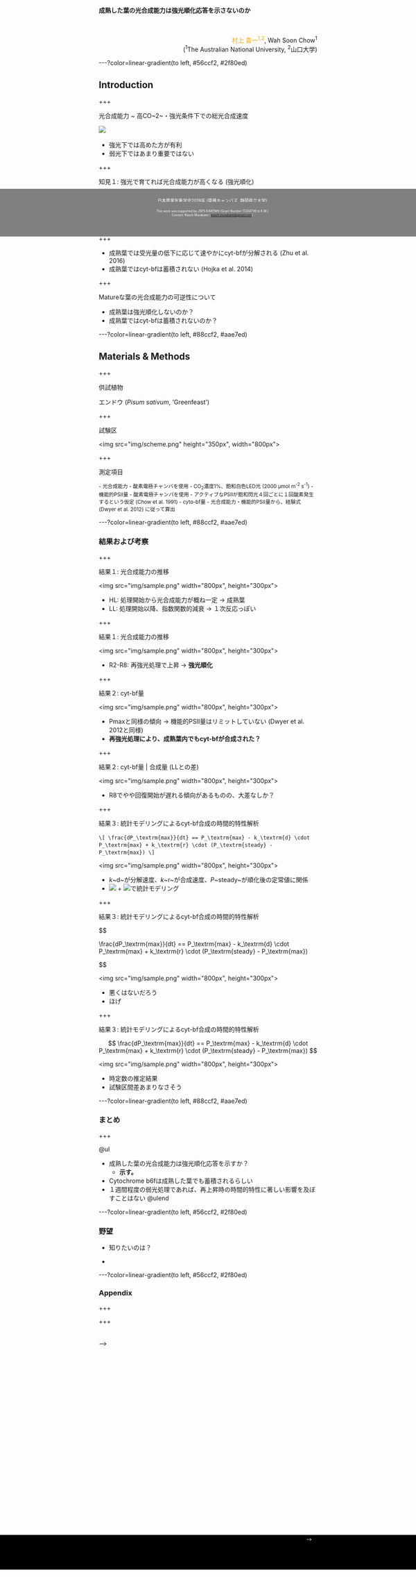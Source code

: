 










<script type="text/javascript"
  src="https://cdnjs.cloudflare.com/ajax/libs/mathjax/2.7.0/MathJax.js?config=TeX-AMS-MML_HTMLorMML">
</script>

<!--html_preserve--><div style='position:absolute; left:-50%; width:200%; top:520px; height:80px; padding:10px; font-size:0.7em; text-align:center; background-color:grey; color:white'><!--/html_preserve-->

日本農業気象学会2019年 (草薙キャンパス, 静岡県立大学)<br>
This slide is available on <!--html_preserve-->@fa[github]<!--/html_preserve--> [`KeachMurakami/AgrMet2019`](https://github.com/KeachMurakami/AgrMet2019)
</div>

<br>
<br>

**成熟した葉の光合成能力は強光順化応答を示さないのか**

<br>
<br>

<div style="text-align:right">
<span style="color:orange">村上 貴一<sup>1,2</sup></span>, Wah Soon Chow<sup>1</sup><br>(<sup>1</sup>The Australian National University, <sup>2</sup>山口大学)
</div style="text-align:right">

---?color=linear-gradient(to left, #56ccf2, #2f80ed)
<!-- .slide: class="center" -->

## Introduction

+++

光合成能力 ~ 高CO~2~・強光条件下での総光合成速度



![](fig/light_curve-1.png)

- 強光下では高めた方が有利
- 弱光下ではあまり重要ではない

+++

知見１: 強光で育てれば光合成能力が高くなる (強光順化)



+++

**成熟葉ではどうか？**

- 葉の寿命は長い

+++


- 成熟葉では受光量の低下に応じて速やかにcyt-bfが分解される (Zhu et al. 2016)
- 成熟葉ではcyt-bfは蓄積されない (Hojka et al. 2014)

+++

Matureな葉の光合成能力の可逆性について

- 成熟葉は強光順化しないのか？
- 成熟葉ではcyt-bfは蓄積されないのか？


---?color=linear-gradient(to left, #88ccf2, #aae7ed)

## Materials & Methods

+++

供試植物

エンドウ (*Pisum sativum*, ‘Greenfeast’)

+++

試験区

<img src="img/scheme.png" height="350px", width="800px">


+++

測定項目

<small>
- 光合成能力
  - 酸素電極チャンバを使用
  - CO<sub>2</sub>濃度1%、飽和白色LED光 (2000 µmol m<sup>-2</sup> s<sup>-1</sup>)
- 機能的PSII量
  - 酸素電極チャンバを使用
  - アクティブなPSIIが飽和閃光４回ごとに１回酸素発生するという仮定 (Chow et al. 1991)
- cyto-bf量
  - 光合成能力・機能的PSII量から、経験式 (Dwyer et al. 2012) に従って算出
</small>

---?color=linear-gradient(to left, #88ccf2, #aae7ed)

### 結果および考察

+++

結果１: 光合成能力の推移

<img src="img/sample.png" width="800px", height="300px">

- HL: 処理開始から光合成能力が概ね一定 -> 成熟葉
- LL: 処理開始以降、指数関数的減衰 -> １次反応っぽい

+++

結果１: 光合成能力の推移

<img src="img/sample.png" width="800px", height="300px">

- R2-R8: 再強光処理で上昇 -> **強光順化**

+++

結果２: cyt-bf量

<img src="img/sample.png" width="800px", height="300px">

- Pmaxと同様の傾向 -> 機能的PSII量はリミットしていない (Dwyer et al. 2012と同様)
- **再強光処理により、成熟葉内でもcyt-bfが合成された？**

+++

結果２: cyt-bf量 | 合成量 (LLとの差) 

<img src="img/sample.png" width="800px", height="300px">

- R8でやや回復開始が遅れる傾向があるものの、大差なしか？

+++

結果３: 統計モデリングによるcyt-bf合成の時間的特性解析

`\[
\frac{dP_\textrm{max}}{dt} == P_\textrm{max} - k_\textrm{d} \cdot P_\textrm{max} + k_\textrm{r} \cdot (P_\textrm{steady} - P_\textrm{max})
\]`

<img src="img/sample.png" width="800px", height="300px">

- *k*~d~が分解速度、*k*~r~が合成速度、*P*~steady~が順化後の定常値に関係
- ![](https://raw.githubusercontent.com/stan-dev/logos/master/logo_tm.png) + ![](https://www.r-project.org/logo/Rlogo.png)で統計モデリング

+++

結果３: 統計モデリングによるcyt-bf合成の時間的特性解析

$$

\frac{dP_\textrm{max}}{dt} == P_\textrm{max} - k_\textrm{d} \cdot P_\textrm{max} + k_\textrm{r} \cdot (P_\textrm{steady} - P_\textrm{max})

$$

<img src="img/sample.png" width="800px", height="300px">

- 悪くはないだろう
- ほげ

+++

結果３: 統計モデリングによるcyt-bf合成の時間的特性解析

$$
\frac{dP_\textrm{max}}{dt} == P_\textrm{max} - k_\textrm{d} \cdot P_\textrm{max} + k_\textrm{r} \cdot (P_\textrm{steady} - P_\textrm{max})
$$

<img src="img/sample.png" width="800px", height="300px">

- 時定数の推定結果
- 試験区間差あまりなさそう



---?color=linear-gradient(to left, #88ccf2, #aae7ed)

### まとめ

+++

@ul
- 成熟した葉の光合成能力は強光順化応答を示すか？
    - **示す。**
- Cytochrome b6fは成熟した葉でも蓄積されるらしい
- １週間程度の弱光処理であれば、再上昇時の時間的特性に著しい影響を及ぼすことはない
@ulend

</div style="position:relative; left:30px">

<!--html_preserve--><div style='position:absolute; left:-50%; width:200%; top:550px; height:60px; padding:10px; font-size:0.5em; text-align:center; background-color:grey; color:white'><!--/html_preserve-->
This work was supported by JSPS KAKENHI (Grant Number 17J04736 to K.M.)<br>
Contact: Keach Murakami (keach.murakami@gmail.com)
</div>



---?color=linear-gradient(to left, #56ccf2, #2f80ed)

### 野望

- 知りたいのは？

- 


---?color=linear-gradient(to left, #56ccf2, #2f80ed)

### Appendix

+++


+++


<!-- +++?image=img/regulatory_flow.png&position=bottom 100px right 60%&size=70% auto -->

<!-- **How to enhance yield efficiently?** -->

<!-- @ul -->
<!-- - <small>Adjust environments → Evaluate photosynthesis → Adjust environments again</small> -->
<!-- @ulend -->

<!-- <img src="img/regulatory_flow.png" width="80%"> -->


<!-- Note: -->

<!-- In greenhouses, we can control various environment factors. -->
<!-- But their optimization is usually difficult. -->
<!-- One promising approach may be to assess photosynthesis because it is closely related to yield. -->
<!-- That is, adjust environment, assess photosynthesis, and adjust environment again to achieve higher yield. -->
<!-- So, evaluation of photosynthesis is essential for horticulture. -->
<!-- In the next slide I'll briefly overview the common methods. -->

<!-- +++?image=img/comparison3.png&size=cover -->
<!-- +++?image=img/comparison3.png&position=bottom 30px right 50%&size=80% auto -->
<!-- +++ -->

<!-- <br> -->
<!-- <img src="img/comparison3.png" width="100%"> -->

<!-- Note:  -->

<!-- Among several methods, the most common method is gas-exchange measurement, but this method is very slow, sometimes takes an-hour to evaluate a leaf. -->

<!-- +++?image=img/comparison2.png&size=cover -->

<!-- +++ -->

<!-- <br> -->
<!-- <img src="img/comparison2.png" width="100%"> -->

<!-- Note:  -->

<!-- Another common method is chlorophyll fluorescence measurement, usually known as PAM. -->
<!-- By using PAM devices, we can estimate quantum yield, or light-use efficiency of photosynthesis. -->
<!-- PAM measurement is very rapid takes several minutes. -->
<!-- Also, we can get spatial distribution. -->

<!-- Is it enought rapid? -->
<!-- I don't think so because we often want to evaluate hundreds of or thousands of leaves. -->
<!-- That is, we need more rapid method. -->

<!-- +++?image=img/comparison1.png&size=cover -->

<!-- +++ -->

<!-- <br> -->
<!-- <img src="img/comparison1.png" width="100%"> -->

<!-- Note:  -->

<!-- Recently, some potentially rapid and effective methods based on imageing have been intensively tested. -->
<!-- And in this study, we focus on one of them called PRI. -->

<!-- +++ -->
<!-- .slide: class="center" -->

<!-- ### Outline -->

<!-- <br> -->
<!-- <br> -->

<!-- @ol -->

<!-- 1. What's PRI?   -->
<!-- 2. Expt. 1: short-term measurement   -->
<!-- 3. Expt. 2: long-term measurement   -->
<!-- 4. Summary   -->

<!-- @olend -->

<!-- Note: -->

<!-- Here is the outline of my presentation. -->
<!-- First, I will introduce the PRI. -->
<!-- Then, I will share with you two experimental results. -->
<!-- And finally summarise them. -->

<!-- ---?color=linear-gradient(to left, #56ccf2, #2f80ed) -->
<!-- .slide: class="center" -->

<!-- ### What's PRI? -->

<!-- +++ -->

<!-- <span style="color:orange"><u>P</u>hotochemical <u>R</u>eflectance <u>I</u>ndex </span><micro>(Gamon et al. 1992; Remote Sens Environ)</micro> -->

<!-- <div style="font-size: 0.8em"> -->
<!-- <ul> -->
<!-- <li>Index calculated from reflectances in two wavebands</li> -->
<!-- <li>Spatial PRI distribution is available by using cost-effective devices</li> -->
<!-- </ul> -->

<!-- </div style="font-size: 0.8em"> -->

<!-- <!--html_preserve--><div style="position:relative; top:20px; width:960px; height:720px; margin:0 auto;"><!--/html_preserve--> -->
<!-- <div class='fragment' fragment-data-index = "1" style='position:absolute; top:0px; left:200px'> -->
<!-- <img src="img/priset1.png" width="550px"> -->
<!-- </div> -->
<!-- <div class='fragment' fragment-data-index = "2" style='position:absolute; top:0px; left:200px'> -->
<!-- <img src="img/priset2.png" width="550px"> -->
<!-- </div> -->
<!-- </div> -->

<!-- Note: -->

<!-- PRI, photochemical reflectance index, is an index calculated from leaf reflectances in two wavebands. -->
<!-- And we can measure spatial PRI values with cost-effective devices. -->
<!-- Measure reflectance at one waveband using a camera with a bandpass filter, and another band. -->

<!-- +++ -->

<!-- <span style="color:orange"><u>P</u>hotochemical <u>R</u>eflectance <u>I</u>ndex </span><micro>(Gamon et al. 1992; Remote Sens Environ)</micro> -->

<!-- <div style="font-size: 0.8em"> -->
<!-- @ul -->

<!-- - Indicator of heat-dissipation activity (i.e. the state of xantophyll cycle) -->
<!-- - <span style="color:orange">Correlates with light-use efficiency (LUE := gross photosynthesis per photon)</span> -->

<!-- @ulend -->
<!-- </div style="font-size: 0.8em"> -->

<!-- ```{r garbulsky, eval = eval_fig, include = F, fig.height=5} -->
<!-- pri_r2_literature <- -->
<!--   data_frame(level = rep(c("  Leaves  ", " Canopies ", "Ecosystems"), each = 3), -->
<!--              term = rep(factor(c("Daily", "Seasonal", "Others"), levels=c("Daily","Seasonal","Others")), times = 3), -->
<!--              R2 = c(0.71, 0.29, 0.65, 0.54, 0.55, 0.63, NA, 0.60, 0.7), -->
<!--              R2_se = c(0.06, 0.08, 0.08, NA, 0.06, 0.07, NA, 0.04, NA), -->
<!--              num_report = c(13, 6, 5, 1, 17, 4, "0", 6, 1), -->
<!--              y_lab = if_else(is.na(R2_se), R2, R2 + R2_se), -->
<!--              y_label = if_else(is.na(y_lab), 0.6, y_lab)) -->

<!-- pri_r2_literature %>% -->
<!--   ggplot(aes(term, R2, ymin = R2 - R2_se, ymax = R2 + R2_se, fill = term)) + -->
<!--   geom_bar(stat = "identity") + -->
<!--   geom_errorbar(width = .5) + -->
<!--   geom_text(aes(y = 0.1, label = paste0("n = ", num_report)), vjust = 1, size = rel(5), col = "white") + -->
<!--   facet_grid(~level) + -->
<!--   labs(caption = "Means ± SEs\nRedrawn from meta-analysis by Garbulsky et al. (2011; Remote Sens Environ)", -->
<!--        fill = "Time-scale", -->
<!--        y = expression(italic(R)^2~"(LUE vs PRI)")) + -->
<!--   theme(strip.text.x = element_text(color = "black"), -->
<!--         legend.position = "bottom", legend.text = element_text(size = rel(1.1)), -->
<!--         axis.text.x = element_blank(), axis.ticks.x = element_blank(), -->
<!--         axis.title.x = element_blank()) + -->
<!--   scale_y_continuous(limits = c(0, 1.0), expand = c(0, 0)) +  -->
<!--   scale_fill_manual(values = c("blue1", "skyblue", "grey")) -->
<!-- ``` -->

<!-- <div class='fragment' style='position:relative; top:0px; left:10%'> -->
<!-- <img src="figure/garbulsky-1.png" width="80%"> -->
<!-- </div> -->

<!-- Note: -->

<!-- PRI reflects the heat-dissipation activity of photosynthesis. -->
<!-- And importantly, PRI is correlated with LUE defined as gross photosynthesis per photon. -->
<!-- Some meta-analysis reported substantial correlation between LUE and PRI in wide temporal and spatial scales. -->
<!-- Thus, PRI can be a good indicator of LUE. -->

<!-- +++ -->

<!--  -->

<!-- Objectives: What should we know? -->

<!-- Note: -->

<!-- What should we know about PRI? -->
<!-- We assessed two questions in this study -->

<!-- +++ -->

<!--  -->

<!-- Objectives: What should we know? -->

<!-- <br> -->

<!-- <div class="column1"> -->
<!-- ![](img/track.png) -->
<!--  **Minute–Hour** -->
<!-- </div class="column1"> -->

<!-- <div class="column2"> -->
<!-- </div class="column2"> -->


<!-- Note: -->

<!-- The first question is ‘Does PRI track LUE or not?’. -->
<!-- During a transition from low-light to high-light, LUE, showin in black, shows rapid drop and gradual recovery. -->
<!-- Some researchers reported that PRI completely followed LUE, while others reported delayed drop-and-recovery or monotonic decrease. -->
<!-- Which is true? or What is the cause of the difference? -->
<!-- This is a question in timescales of minutes to an-hour -->

<!-- +++ -->

<!--  -->

<!-- Objectives: What should we know? -->

<!-- <br> -->

<!-- <div class="column1"> -->
<!-- ![](img/track.png) -->
<!-- **Minute–Hour** -->
<!-- </div class="column1"> -->

<!-- <div class="column2"> -->
<!-- ![](img/sign.png) -->
<!-- **Day–Week** -->
<!-- </div class="column2"> -->


<!-- Note: -->

<!-- The second question is that ‘Does decrease in PRI work as a sign of decrease in LUE?’. -->
<!-- If the PRI decrease before the decrease in LUE in response to some stress, we can mitigate the impact of stress by controling environments based on PRI. -->
<!-- This is a question in timescales of days to a week -->

<!-- OK, Move on to the first experiment. -->


<!-- ---?color=linear-gradient(to left, #56ccf2, #2f80ed) -->
<!-- .slide: class="center" -->

<!-- ### Expt. 1: short-term measurement <br> Track or Not? -->

<!-- +++ -->

<!-- <div class="column_left40" style="position:relative; top:-25px"> -->

<!-- **MATERIALS** -->

<!-- <img src="img/plant1.jpg" height="350px"> -->

<!-- <small>• Cucumber seedlings</small><br> -->
<!-- <small>&emsp;■ 2-week-old</small><br> -->
<!-- <small>&emsp;■ grown under 300 µmol m<sup>-2</sup> s<sup>-1</sup></small> -->

<!-- </div class="column1"> -->
<!-- <div class="column_right60" style="position:relative; top:-45px"> -->

<!-- **METHODS** -->

<!-- <img src="img/exp1_1.png" height="350px"> -->

<!-- <small>• Traced PRI and Y<sub>II</sub> after dark-light transition</small><br> -->
<!-- <small>&emsp;■ Y<sub>II</sub> (= ϕ<sub>PSII</sub>) &prop; LUE <small>(e.g. Genty et al. 1989; BBA)</small></small> -->

<!-- </div class="column2"> -->

<!-- Note:  -->

<!-- We cultivated cucumber plants. -->
<!-- We traced PRI and photosynthetic quantum yield of PSII, YII, which is proportional to LUE. -->
<!-- PRI of small region was monitored by two cameras with band-pass filters, and LUE was measured with PAM device. -->

<!-- ---?color=linear-gradient(to left, #88ccf2, #aae7ed) -->

<!-- ### Expt. 1: Results -->

<!-- ```{r single_pam, eval = eval_fig, include = F} -->
<!-- singles$pam + theme(legend.title = element_text(colour = "white"), -->
<!--                     legend.text = element_text(colour = "white")) -->
<!-- ``` -->

<!-- +++?image=figure/single_pam-1.png&position=bottom 30px right 50%&size=55% auto -->
<!-- .slide: data-background-transition="none" -->

<!-- @ul -->
<!-- - <small>LUE dropped rapidly and then recovered gradually (i.e. Photosynthetic induction)</small> -->
<!-- - <small>The higher irradiance was, the smaller LUE was</small> -->
<!-- @ulend -->

<!-- Note: -->

<!-- This slide shows quantum yield of PSII, a measure of light-use efficency, after dark-light transitions. -->
<!-- Three independ experiments, time, efficiency. -->
<!-- The efficiency dropped rapidly after the irradiation, and then increased gradually. -->
<!-- This is typical photosynthetic induction. -->
<!-- And the yield was smaller under high light. -->

<!-- In the next slide, I'll show you the time course of PRI. -->

<!-- ```{r single_dpri, eval = eval_fig, include = F} -->
<!-- singles$dpri -->
<!-- singles$dpri_high -->
<!-- singles$dpri_low -->
<!-- singles$dpri -->
<!-- ``` -->

<!-- +++?image=figure/single_dpri-1.png&position=bottom 30px right 50%&size=55% auto -->
<!-- .slide: data-background-transition="none" -->

<!-- @ul -->
<!-- - <small>PRI response was slower than LUE response</small> -->
<!-- - <small>The higher irradiance was, the greater PRI changed</small> -->
<!-- @ulend -->

<!-- Note: -->

<!-- This is the time course of PRI, changes from the initial values. -->
<!-- Apparently, there was no rapid drop in PRI and the decrease was slower. -->
<!-- And the PRI is smaller under high-light.  -->

<!-- +++?image=figure/single_dpri-2.png&position=bottom 30px right 50%&size=55% auto -->
<!-- .slide: data-background-transition="none" -->
<!-- - <small>PRI response was slower than LUE response</small> -->
<!-- - <small>The higher irradiance was, the greater PRI changed</small> -->
<!-- - <small><span style="color:orange">Monotonic decay under high light</span></small> -->

<!-- Note:  -->
<!-- When look at the PRI under high-light, you can see that the decrase was monotonic. -->

<!-- +++?image=figure/single_dpri-3.png&position=bottom 30px right 50%&size=55% auto -->
<!-- .slide: data-background-transition="none" -->
<!-- - <small>PRI response was slower than LUE response</small> -->
<!-- - <small>The higher irradiance was, the greater PRI changed</small> -->
<!-- - <small><span style="color:orange">Monotonic decay under high light</span> while <aqua>down-up under low light</aqua></small> -->

<!-- Note:  -->

<!-- On the other hand under low-light, there was some gradual recovery although not clear. -->

<!-- +++?image=figure/single_dpri-1.png&position=bottom 30px right 50%&size=55% auto -->
<!-- .slide: data-background-transition="none" -->
<!-- - <small>PRI response was slower than LUE response</small> -->
<!-- - <small>The higher irradiance was, the greater PRI changed</small> -->
<!-- - <small><span style="color:orange">Monotonic decay under high light</span> while <aqua>down-up under low light</aqua></small> -->

<!-- <!--html_preserve--><div style='position:absolute; left:-50%; width:200%; top:450px; height:70px; padding:5px; font-size:0.7em; text-align:center; background-color:black; color:white' class='fragment'><!--/html_preserve--> -->
<!-- Track or Not? → Depends on irradiance, but PRI was alwayed delayed -->
<!-- </div> -->


<!-- Note:  -->

<!-- Accornding to these result, the tracking performance of PRI depends on the irradiance. -->
<!-- But it was alwayed delayed. The response of PRI was not so fast as LUE. -->
<!-- In the next slide, I'll look into the relationship between PRI and LUE. -->

<!-- ```{r single_courses, eval = eval_fig} -->
<!-- singles$merge -->

<!-- singles$merge + -->
<!--   annotate("rect", xmin = .5, xmax = 1.5, ymin = -Inf, ymax = Inf, col = "red", size = 1.5, fill = NA) -->
<!-- ``` -->

<!-- +++ -->

<!-- @ul -->
<!-- - <small>Steady-state ∆PRI was correlated with LUE <br>→ estimate LUE = α * ∆PRI + β</small> -->
<!-- - <small>Under transient states, the equation was not valid due to the slow PRI response</small> -->
<!-- @ulend -->

<!-- <div style="position:relative; left:0px; top:10%; width:100%; height:800px"> -->
<!-- <div style="position:absolute; left:0px; top:0px; width:100%; height:100%"> -->
<!-- <img src="img/scat.gif" width="45%"> -->
<!-- <img src="img/scat_r2.png" width="45%"> -->
<!-- </div> -->
<!-- </div> -->


<!-- Note: -->

<!-- Left panel shows time-lapse scatter plot and right panel is the cross validated R-squared. -->
<!-- As you can see, the relationship between these parameters was linear and stable after about thirty minutes. -->
<!-- So we can estimate LUE from PRI under steady states. -->
<!-- However, the relationship is not valid under transient state because of the slow PRI response. -->
<!-- So we have to wait for a while to estimate light-use efficiency from PRI. -->

<!-- +++ -->
<!-- .slide: class="center" -->

<!-- #### Expt. 1: Summary -->

<!-- <br> -->
<!-- <br> -->

<!-- @ul -->
<!-- - Does PRI track LUE or not? → Depends on irradiance -->
<!--     - **Yes** under low-light, but it was delayed -->
<!--     - **No** under high-light -->
<!-- - Is PRI a useful index to estimate LUE? -->
<!--     - **Yes** under steady states -->
<!--     - **No** under transient states -->
<!-- @ulend -->

<!-- Note: -->

<!-- Summary for first expeirment. -->
<!-- Track or Not? Depends on irradiance. -->
<!-- PRI tracked LUE under low-light but not under high-light. -->
<!-- PRI is a useful index to esimate LUE only under steady states. -->

<!-- I'll move on to the second experiment. -->

<!-- ---?color=linear-gradient(to left, #56ccf2, #2f80ed) -->
<!-- .slide: class="center" -->

<!-- ### Expt. 2: long-term measurement <br> PRI as a Sign? -->

<!-- +++ -->

<!-- <div class="column_left40"> -->
<!-- **MATERIALS** -->

<!-- <img src="img/plant2.png" height="350px"> -->

<!-- <small>• Cucumber “canopy”</small><br> -->
<!-- <small>&emsp;• ca. 6-week-old</small><br> -->

<!-- </div class="column1"> -->

<!-- <div class="column_right60" class="fragment"> -->
<!-- **METHODS** -->
<!-- <div style="position:relative; height:350px"> -->
<!-- <img src="img/exp2_1.gif" height="350px"> -->
<!-- <img src="img/exp2_2.gif" height="350px"> -->
<!-- </div> -->

<!-- <small>Compared time courses during <orange>drought stress</orange></small> -->

<!-- <small>• PRI: <small>semi-automatic measurement by object tracking</small></small><br> -->
<!-- <small>• Y<sub>II</sub> (= ϕ<sub>PSII</sub>) &prop; LUE <small>(e.g. Genty et al. 1989; BBA)</small></small> -->
<!-- <small>• Incident PPFD</small><br> -->
<!-- </div class="column2"> -->

<!-- Note: -->

<!-- In the second experiment, we cultivated small cucumber canopy and simultaneously evaluated several leaves. -->
<!-- PRI values of leaves around reflectance standard were evaluated by simple object-tracking program. -->
<!-- We measured LUE manually using a PAM device. -->
<!-- And we compared time courses of them during drought stress. -->

<!-- ---?color=linear-gradient(to left, #88ccf2, #aae7ed) -->

<!-- ### Expt. 2: Results -->

<!-- ```{r multi_y2_pri, eval = eval_fig} -->
<!-- multi$y2_pri -->
<!-- ``` -->

<!-- +++?image=figure/multi_y2_pri-1.png&position=bottom 30px right 50%&size=60% auto -->

<!-- Note: -->

<!-- Upper panel shows light-use efficiency and lower panel is PRI. -->
<!-- We stopped water supply for three days, and confirmed decrease in light-use efficiency due to the drought. -->
<!-- AS the PRI was noisy, so for simplicity, I'd like to show mean values of morning and afternoon. -->

<!-- +++?image=figure/multi_y2_pri-2.png&position=bottom 30px right 50%&size=60% auto -->
<!-- Note: -->
<!-- Although the PRI signals were not clear, we can see some decreases in PRIs. -->

<!-- +++?image=figure/multi_y2_pri-3.png&position=bottom 30px right 50%&size=60% auto -->

<!-- @ul -->
<!-- - <small>LUE decreased and then PRI decreased</small> -->
<!-- - <small>PRI-driven environmental control will not work</small> -->
<!-- @ulend -->

<!-- Note:  -->
<!-- However, LUE started to decrease around here before the decrease in PRI. -->
<!-- LUE decreased, and then PRI decreased. -->
<!-- Thus, PRI-driven environmental control will not work, at least under drought stress conditions. -->

<!-- +++ -->

<!-- How to use PRI for environmental control? -->

<!-- <div class="fragment"> -->
<!-- <img src="img/retro_last.png" width="100%"> -->
<!-- </div> -->

<!-- Note: -->

<!-- So, if we want to make use of PRI in environmental control, we should proceed in this way. -->
<!-- Local farmer usually measure some environemntal factors, but it is difficult to determine what to do. -->
<!-- If they also measure PRI, they can notice likely cause of PRI decrease, and find next step. -->
<!-- So namely retrograde analysis may be effective. -->


<!-- +++ -->

<!-- #### Expt. 2: Summary -->

<!-- <br> -->
<!-- <br> -->

<!-- Note: -->

<!-- Summary for the second exp. -->
<!-- PRI as a sign?, NO. -->
<!-- PRI decreased after decrease in LUE. -->
<!-- Thus, PRI-driven environment control may not be effective. -->
<!-- But, retrograde analysis may be effective. -->

<!-- ---?color=linear-gradient(to left, #56ccf2, #2f80ed) -->
<!-- .slide: class="center" -->

<!-- ### Summary -->

<!-- Note: -->

<!-- The final slide. -->

<!-- +++ -->


<!-- <div style="position:relative; left:5px"> -->

<!-- @ul -->
<!-- - PRI imaging as an alternative for photosynhesis evaluation -->
<!--     - <small>Rapid spatial evaluation with cost-effective devices</small> -->
<!-- - Track or Not? → Depends on irradiance -->
<!--     - <small>Tracked under low-light with delay but not under high-light</small> -->
<!--     - <small>PRI was useful to estimate LUE under steady states but not under transient states LUE</small> -->
<!-- - PRI as a Sign? → No, PRI decreased after decrease in LUE -->
<!--     - <small>PRI-driven environmental control will not work</small> -->
<!--     - <small>Retrograde analysis of PRI-environments relationship may be effective</small> -->

<!-- @ulend -->

<!-- </div style="position:relative; left:30px"> -->

<!-- <!--html_preserve--><div style='position:absolute; left:-50%; width:200%; top:550px; height:60px; padding:10px; font-size:0.5em; text-align:center; background-color:grey; color:white'><!--/html_preserve--> -->
<!-- This work was supported by JSPS KAKENHI (Grant Number 17J04736 to K.M.)<br> -->
<!-- Contact: Keach Murakami (keach.murakami@gmail.com) -->
<!-- </div> -->


<!-- Note: -->
<!-- We tested validity of PRI imaging for evaluation of photosynthetic performance. -->
<!-- We can estimate spatial LUE with cost-effective devices. -->
<!-- Track performance depends on irradiance. -->
<!-- PRI tracked LUE only under low-light and was deleyed. -->
<!-- So, PRI was useful to estimate efficieny only under steady states. -->



<!-- ---?color=linear-gradient(to left, #56ccf2, #2f80ed) -->

<!-- ### Appendix -->

<!-- +++ -->

<!-- <br> -->

<!-- <div style="text-align:left font-size:.5em"> -->
<!-- Q. <br> -->
<!-- This method requires so many reflectance standards. -->
<!-- Is it practical? -->
<!-- </div> -->

<!-- <br> -->

<!-- <div style="text-align:right font-size:.5em"> -->
<!-- A. <br> -->
<!-- May not be practical in open fields or large greenhouses. -->
<!-- But in compact and precisely controlled systems, it may work. -->
<!-- PRI may be a useful tools for research (e.g. phenotyping and screening) rather than for application. -->
<!-- </div style="text-align:right"> -->


<!-- +++?color=linear-gradient(to left, #88ccf2, #aae7ed) -->

<!-- Supporting information for Expt. I -->

<!-- +++ -->

<!-- Why was PRI response slow compared with Y<sub>II</sub>? -->

<!-- - PRI: **enzymatic** change in pigment composition of xanthophylls → **slow response** -->
<!-- - Y<sub>II</sub> (LUE): **photochemical** change in redox poise of photosynthetic component → **fast response** -->

<!-- +++ -->

<!-- <div class="column_left40" style="position:relative; top:-25px"> -->

<!-- **MATERIALS** -->

<!-- <img src="img/plant1.jpg" height="350px"> -->

<!-- <small>• Cucumber seedlings</small><br> -->
<!-- <small>&emsp;■ 2-week-old</small><br> -->
<!-- <small>&emsp;■ grown under 300 µmol m<sup>-2</sup> s<sup>-1</sup></small> -->

<!-- </div class="column1"> -->
<!-- <div class="column_right60" style="position:relative; top:-45px"> -->

<!-- **METHODS** -->

<!-- <img src="img/exp1_2.png" height="350px"> -->

<!-- <small>• Traced PRI and Y<sub>II</sub> after dark-light transition</small><br> -->
<!-- <small>&emsp;■ Y<sub>II</sub> (= ϕ<sub>PSII</sub>) &prop; LUE <small>(e.g. Genty et al. 1989; BBA)</small></small> -->

<!-- </div class="column2"> -->

<!-- +++?color=linear-gradient(to left, #88ccf2, #aae7ed) -->

<!-- Supporting information for Expt. II -->

<!-- ```{r multi_y2_ppfd, eval = eval_fig} -->
<!-- multi$y2_ppfd -->
<!-- ``` -->

<!-- +++?image=figure/multi_y2_ppfd-5.png&position=bottom 30px right 50%&size=50% auto -->

<!-- Time courses of irradiance and LUE. -->

<!-- ```{r multi_scat, eval = eval_fig} -->
<!-- multi$y2_vs_pri -->
<!-- ``` -->

<!-- +++?image=figure/multi_scat-2.png&position=bottom 30px right 50%&size=55% auto -->

<!-- Relationship between PRI and LUE. -->

<!-- <ul> -->
<!-- <li><small>Drought stress degraded the relationship (shown in red markers)?</small></li> -->
<!-- <li><small>Outliers → need corrections by leaf color or other reflectance index (e.g. NVDI)?</small></li> -->
<!-- </ul> -->


